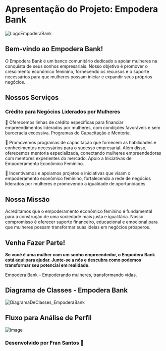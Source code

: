 

# Apresentação do Projeto: Empodera Bank

![LogoEmpoderaBank](https://github.com/FrancieleCsantos/ON36-IJS-EmpoderaBank/assets/104040061/f5c8a630-2fd8-431d-83e0-0487380717f4)


## Bem-vindo ao Empodera Bank! 


O Empodera Bank é um banco comunitário dedicado a apoiar mulheres na conquista de seus sonhos empresariais. Nosso objetivo é promover o crescimento econômico feminino, fornecendo os recursos e o suporte necessários para que mulheres possam iniciar e expandir seus próprios negócios.


## Nossos Serviços


### Crédito para Negócios Liderados por Mulheres


:purple_heart: Oferecemos linhas de crédito específicas para financiar empreendimentos liderados por mulheres, com condições favoráveis e sem burocracia excessiva.
Programas de Capacitação e Mentoria.


 :purple_heart: Promovemos programas de capacitação que fornecem as habilidades e conhecimentos necessários para o sucesso empresarial. Além disso, oferecemos mentoria especializada, conectando mulheres empreendedoras com mentores experientes do mercado.
Apoio a Iniciativas de Empoderamento Econômico Feminino.


:purple_heart: Incentivamos e apoiamos projetos e iniciativas que visam o empoderamento econômico feminino, fortalecendo a rede de negócios liderados por mulheres e promovendo a igualdade de oportunidades.

## Nossa Missão

Acreditamos que o empoderamento econômico feminino é fundamental para a construção de uma sociedade mais justa e igualitária. Nosso compromisso é oferecer suporte financeiro, educacional e emocional para que mulheres possam transformar suas ideias em negócios prósperos.

## Venha Fazer Parte!

**Se você é uma mulher com um sonho empreendedor, o Empodera Bank está aqui para ajudar. Junte-se a nós e descubra como podemos transformar seu potencial em realidade.**


Empodera Bank – Empoderando mulheres, transformando vidas.



## Diagrama de Classes - Empodera Bank


![DiagramaDeClasses_EmpoderaBank](https://github.com/FrancieleCsantos/ON36-IJS-EmpoderaBank/assets/104040061/5e81cecb-3280-4f24-827d-bf41c6c8f80e)





## Fluxo para Análise de Perfil 


![image](https://github.com/FrancieleCsantos/ON36-IJS-EmpoderaBank/assets/104040061/f2210733-3738-4d3f-a6bd-9298204cc7d3)




### Desenvolvido por Fran Santos :smiling_face_with_three_hearts:
